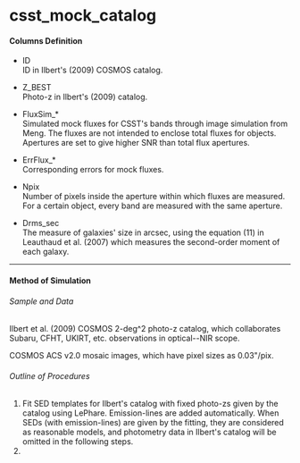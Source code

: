 # csst_mock_catalog

#### Columns Definition

- ID  
  ID in Ilbert's (2009) COSMOS catalog.

- Z_BEST  
  Photo-z in Ilbert's (2009) catalog.

- FluxSim_*  
  Simulated mock fluxes for CSST's bands through image simulation from Meng. The fluxes are not intended to enclose total fluxes for objects. Apertures are set to give higher SNR than total flux apertures.

- ErrFlux_*  
  Corresponding errors for mock fluxes.

- Npix  
  Number of pixels inside the aperture within which fluxes are measured. For a certain object, every band are measured with the same aperture.

- Drms_sec  
  The measure of galaxies' size in arcsec, using the equation (11) in Leauthaud et al. (2007) which measures the second-order moment of each galaxy.

-----------

#### Method of Simulation

###### Sample and Data  

Ilbert et al. (2009) COSMOS 2-deg^2 photo-z catalog, which collaborates Subaru, CFHT, UKIRT, etc. observations in optical--NIR scope.

COSMOS ACS v2.0 mosaic images, which have pixel sizes as 0.03"/pix.



###### Outline of Procedures

1. Fit SED templates for Ilbert's catalog with fixed photo-zs given by the catalog using LePhare. Emission-lines are added automatically. When SEDs (with emission-lines) are given by the fitting, they are considered as reasonable models, and photometry data in Ilbert's catalog will be omitted in the following steps.
2. 


